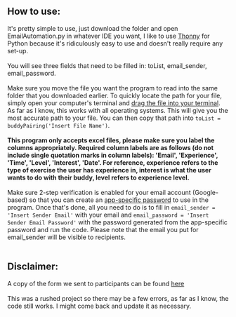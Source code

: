 ## How to use:

It's pretty simple to use, just download the folder and open EmailAutomation.py in whatever IDE you want, I like to use [Thonny](https://thonny.org/) for Python because it's ridiculously easy to use and doesn't really require any set-up.
<br /><br />
You will see three fields that need to be filled in: toList, email_sender, email_password. 
<br /><br />
Make sure you move the file you want the program to read into the same folder that you downloaded earlier. To quickly locate the path for your file, simply open your computer's terminal and [drag the file into your terminal](https://ostechnix.com/drag-and-drop-files-and-folders-in-terminal-to-print-their-absolute-path/). As far as I know, this works with all operating systems. This will give you the most accurate path to your file. You can then copy that path into `toList = buddyPairing('Insert File Name')`. 
<br /><br />
**This program only accepts excel files, please make sure you label the columns appropriately. Required column labels are as follows (do not include single quotation marks in column labels): 'Email', 'Experience', 'Time', 'Level', 'Interest', 'Date'. For reference, experience refers to the type of exercise the user has experience in, interest is what the user wants to do with their buddy, level refers to experience level.** 
<br /><br />
Make sure 2-step verification is enabled for your email account (Google-based) so that you can create an [app-specific password](https://support.google.com/mail/answer/185833?hl=en) to use in the program.
Once that's done, all you need to do is to fill in `email_sender = 'Insert Sender Email'` with your email and `email_password = 'Insert Sender Email Password'` with the password generated from the app-specific password and run the code. Please note that the email you put for email_sender will be visible to recipients.
<br /><br />
## Disclaimer:
A copy of the form we sent to participants can be found [here](https://docs.google.com/forms/d/1ZHVmdJOoLvg0yr5K2UwEOlvRc0cX3hT8jqW88aV3UDg/edit)
<br /><br />
This was a rushed project so there may be a few errors, as far as I know, the code still works. I might come back and update it as necessary.
